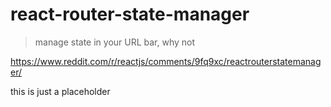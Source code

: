 # react-router-state-manager

> manage state in your URL bar, why not

https://www.reddit.com/r/reactjs/comments/9fq9xc/reactrouterstatemanager/

this is just a placeholder
